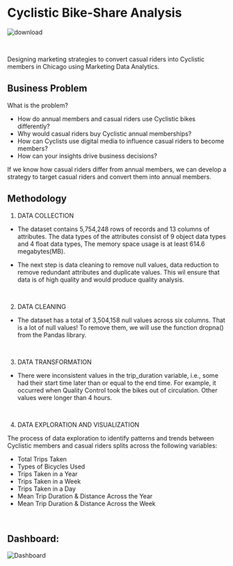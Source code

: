 
# Cyclistic Bike-Share Analysis

![download](https://user-images.githubusercontent.com/115058343/224495382-840c2852-f411-463c-b779-86c56d58242f.png)



<br>

Designing marketing strategies to convert casual riders into Cyclistic members in Chicago using Marketing Data Analytics.

## Business Problem

What is the problem?

* How do annual members and casual riders use Cyclistic bikes differently?
* Why would casual riders buy Cyclistic annual memberships?
* How can Cyclists use digital media to influence casual riders to become members?
* How can your insights drive business decisions?

If we know how casual riders differ from annual members, we can develop a strategy to target casual riders and convert them into annual members.

## Methodology

1. DATA COLLECTION

* The dataset contains 5,754,248 rows of records and 13 columns of attributes. The data types of the attributes consist of 9 object data types and 4 float data types, The memory space usage is at least 614.6 megabytes(MB).

* The next step is data cleaning to remove null values, data reduction to remove redundant attributes and duplicate values. This wil ensure that data is of high quality and would produce quality analysis.

<br>

2. DATA CLEANING 

* The dataset has a total of 3,504,158 null values across six columns. That is a lot of null values! To remove them, we will use the function dropna() from the Pandas library.

<br>

3. DATA TRANSFORMATION

* There were inconsistent values in the trip_duration variable, i.e., some had their start time later than or equal to the end time. For example, it occurred when Quality Control took the bikes out of circulation. Other values were longer than 4 hours.

<br>

4. DATA EXPLORATION AND VISUALIZATION

The process of data exploration to identify patterns and trends between Cyclistic members and casual riders splits across the following variables:

* Total Trips Taken
* Types of Bicycles Used
* Trips Taken in a Year
* Trips Taken in a Week
* Trips Taken in a Day
* Mean Trip Duration & Distance Across the Year
* Mean Trip Duration & Distance Across the Week

<br>

## Dashboard:
![Dashboard](https://user-images.githubusercontent.com/115058343/224495037-eca17565-03dc-489b-84e3-58af3bbe6f4a.png)


